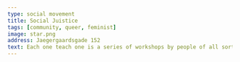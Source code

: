 ```yaml
---
type: social movement
title: Social Juistice
tags: [community, queer, feminist]
image: star.png
address: Jaegergaardsgade 152
text: Each one teach one is a series of workshops by people of all sorts of skills. Hold in Frontloberne. Check website for the upcoming events.
---
```

